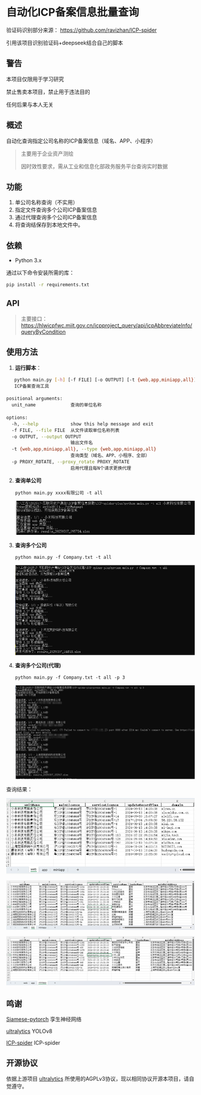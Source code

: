 # 自动化ICP备案信息批量查询

验证码识别部分来源：
https://github.com/ravizhan/ICP-spider

引用该项目识别验证码+deepseek结合自己的脚本

## 警告

本项目仅限用于学习研究

禁止售卖本项目，禁止用于违法目的

任何后果与本人无关

## 概述

自动化查询指定公司名称的ICP备案信息（域名、APP、小程序）

> 主要用于企业资产测绘
>
> 因时效性要求，需从工业和信息化部政务服务平台查询实时数据



## 功能

1. 单公司名称查询（不实用）
2. 指定文件查询多个公司ICP备案信息
3. 通过代理查询多个公司ICP备案信息
5. 将查询结保存到本地文件中。

## 依赖

- Python 3.x

通过以下命令安装所需的库：

```bash
pip install -r requirements.txt
```

## API

> 主要接口：https://hlwicpfwc.miit.gov.cn/icpproject_query/api/icpAbbreviateInfo/queryByCondition

## 使用方法

1. **运行脚本**：

```bash
   python main.py [-h] [-f FILE] [-o OUTPUT] [-t {web,app,miniapp,all}] [-p PROXY_ROTATE] [unit_name]
   ICP备案查询工具

positional arguments:
  unit_name             查询的单位名称

options:
  -h, --help            show this help message and exit
  -f FILE, --file FILE  从文件读取单位名称列表
  -o OUTPUT, --output OUTPUT
                        输出文件名
  -t {web,app,miniapp,all}, --type {web,app,miniapp,all}
                        查询类型（域名、APP、小程序、全部）
  -p PROXY_ROTATE, --proxy_rotate PROXY_ROTATE
                        启用代理且每N个请求更换代理
```

2. **查询单公司**

   ```
   python main.py xxxx有限公司 -t all
   ```

   ![image-20250307095804070](README/image-20250307095804070.png)

3. **查询多个公司**

   ```
   python main.py -f Company.txt -t all
   ```

   ![image-20250307144602990](README/image-20250307144602990.png)

4. **查询多个公司(代理)**

   ```
   python main.py -f Company.txt -t all -p 3
   ```

   ![image-20250307153003647](README/image-20250307153003647.png)


查询结果：

![image-20250224165133597](./README/image-20250224165133597.png)

![image-20250224165144945](./README/image-20250224165144945.png)

![image-20250224165202304](./README/image-20250224165202304.png)

## 鸣谢



[Siamese-pytorch](https://github.com/bubbliiiing/Siamese-pytorch) 孪生神经网络

[ultralytics](https://github.com/ultralytics/ultralytics) YOLOv8

[ICP-spider](https://github.com/ravizhan/ICP-spider) ICP-spider



## 开源协议



依据上游项目 [ultralytics](https://github.com/ultralytics/ultralytics) 所使用的AGPLv3协议，现以相同协议开源本项目，请自觉遵守。
